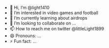 - 👋 Hi, I’m @light1410
- 👀 I’m interested in video games and football
- 🌱 I’m currently learning about airdrops
- 💞️ I’m looking to collaborate on ...      
- 📫 How to reach me on twitter @littleLight1899
- 😄 Pronouns: ...
- ⚡ Fun fact: ...

<!---
light1410/light1410 is a ✨ special ✨ repository because its `README.md` (this file) appears on your GitHub profile.
You can click the Preview link to take a look at your changes.
--->
